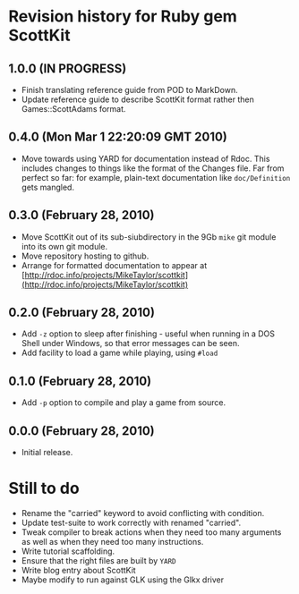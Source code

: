 Revision history for Ruby gem ScottKit
======================================

1.0.0 (IN PROGRESS)
-------------------
* Finish translating reference guide from POD to MarkDown.
* Update reference guide to describe ScottKit format rather then Games::ScottAdams format.

0.4.0 (Mon Mar  1 22:20:09 GMT 2010)
------------------------------------
* Move towards using YARD for documentation instead of Rdoc.  This
  includes changes to things like the format of the Changes file.  Far
  from perfect so far: for example, plain-text documentation like
  `doc/Definition` gets mangled.

0.3.0 (February 28, 2010)
-------------------------
* Move ScottKit out of its sub-siubdirectory in the 9Gb `mike`
  git module into its own git module.
* Move repository hosting to github.
* Arrange for formatted documentation to appear at
  [http://rdoc.info/projects/MikeTaylor/scottkit](http://rdoc.info/projects/MikeTaylor/scottkit)

0.2.0 (February 28, 2010)
-------------------------
* Add `-z` option to sleep after finishing - useful when running in a
  DOS Shell under Windows, so that error messages can be seen.
* Add facility to load a game while playing, using `#load`

0.1.0 (February 28, 2010)
-------------------------
* Add `-p` option to compile and play a game from source.

0.0.0 (February 28, 2010)
-------------------------
* Initial release.


Still to do
===========

* Rename the "carried" keyword to avoid conflicting with condition.
* Update test-suite to work correctly with renamed "carried".
* Tweak compiler to break actions when they need too many arguments as
  well as when they need too many instructions.
* Write tutorial scaffolding.
* Ensure that the right files are built by `YARD`
* Write blog entry about ScottKit
* Maybe modify to run against GLK using the Glkx driver

